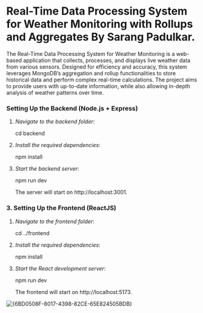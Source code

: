 # Real-Time Data Processing System for Weather Monitoring with Rollups and Aggregates By Sarang Padulkar.
The Real-Time Data Processing System for Weather Monitoring is a web-based application that collects, processes, and displays live weather data from various sensors. Designed for efficiency and accuracy, this system leverages MongoDB’s aggregation and rollup functionalities to store historical data and perform complex real-time calculations. The project aims to provide users with up-to-date information, while also allowing in-depth analysis of weather patterns over time.

###  Setting Up the Backend (Node.js + Express)

1. *Navigate to the backend folder*:

    cd backend
    

2. *Install the required dependencies*:

    npm install
    
   

3. *Start the backend server*:

    npm run dev
    
   The server will start on http://localhost:3001.

### 3. Setting Up the Frontend (ReactJS)

1. *Navigate to the frontend folder*:

    cd ../frontend
    

2. *Install the required dependencies*:

    npm install
    

3. *Start the React development server*:

    npm run dev
    

   The frontend will start on http://localhost:5173.

![{6BD0508F-8017-4398-82CE-65E824505BDB}](https://github.com/user-attachments/assets/08d68adf-bdb4-44ac-96bd-69a28b96af9d)
